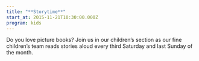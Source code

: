 ```yaml
---
title: "**Storytime**"
start_at: 2015-11-21T10:30:00.000Z
program: kids
---
```

Do you love picture books? Join us in our children’s section as our fine children’s team reads stories aloud every third Saturday and last Sunday of the month.
